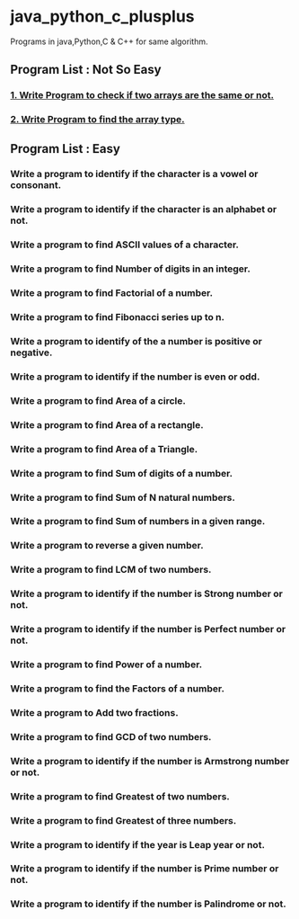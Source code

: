 # java_python_c_plusplus
Programs in java,Python,C &amp; C++ for same algorithm.

## Program List : Not So Easy

### [1. Write Program to check if two arrays are the same or not.](https://github.com/Anshaadi/java_python_c_plusplus/tree/master/set4_1)
### [2. Write Program to find the array type.](https://github.com/Anshaadi/java_python_c_plusplus/tree/master/set4_2)


## Program List : Easy

### Write a program to identify if the character is a vowel or consonant.
### Write a program to identify if the character is an alphabet or not.
### Write a program to find ASCII values of a character.
### Write a program to find Number of digits in an integer.
### Write a program to find Factorial of a number.
### Write a program to find Fibonacci series up to n.
### Write a program to identify of the a number is positive or negative.
### Write a program to identify if the number is even or odd.
### Write a program to find Area of a circle.
### Write a program to find Area of a rectangle.
### Write a program to find Area of a Triangle.
### Write a program to find Sum of digits of a number.
### Write a program to find Sum of N natural numbers.
### Write a program to find Sum of numbers in a given range.
### Write a program to reverse a given number.
### Write a program to find LCM of two numbers.
### Write a program to identify if the number is Strong number or not.
### Write a program to identify if the number is Perfect number or not.
### Write a program to find Power of a number.
### Write a program to find the Factors of a number.
### Write a program to Add two fractions.
### Write a program to find GCD of two numbers.
### Write a program to identify if the number is Armstrong number or not.
### Write a program to find Greatest of two numbers.
### Write a program to find Greatest of three numbers.
### Write a program to identify if the year is Leap year or not.
### Write a program to identify if the number is Prime number or not.
### Write a program to identify if the number is Palindrome or not.
